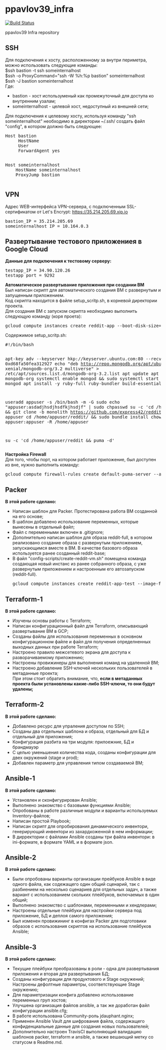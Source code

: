# ppavlov39_infra

[![Build Status](https://travis-ci.com/Otus-DevOps-2020-02/ppavlov39_infra.svg?branch=master)](https://travis-ci.com/Otus-DevOps-2020-02/ppavlov39_infra)

ppavlov39 Infra repository

<h2>SSH</h2>

Для подключения к хосту, расположенному за внутри периметра, можно использовать следующие команды:<br>
$ssh bastion -t ssh someinternalhost<br>
$ssh -o ProxyCommand="ssh -W %h:%p bastion" someinternalhost<br>
$ssh -J bastion someinternalhost<br>
Где:<br><ul>
    <li> bastion - хост используменый как промежуточный для доступа ко внутренним узалам;</li>
    <li> someinternalhost - целевой хост, недоступный из внешней сети;</li>
</ul>
Для подключения к целевому хосту, используя команду "ssh someinternalhost" необходимо в директории ~/.ssh/ создать файл "config", в котором должно быть следующее:<br>
<pre>Host bastion
     HostName <bastion_host_address>
     User <ssh_user>
     ForwardAgent yes
<P>
Host someinternalhost
    HostName someinternalhost
    ProxyJump bastion
</pre>
<P>
<h2>VPN</h2>

Адрес WEB-интерфейса VPN-сервера, с подключенным SSL-сертификатом от Let's Encrypt: https://35.214.205.69.xip.io<P>
<P>
<pre>
bastion_IP = 35.214.205.69
someinternalhost_IP = 10.164.0.3
</pre>

<P>
<h2>Развертывание тестового приложениея в Google Cloud </h2>
<b>Данные для подключения к тестовому серверу:</b><br>
<pre>
testapp_IP = 34.90.120.26
testapp_port = 9292
</pre>
<P>
<B>Автоматическое развертывание приложения при создании ВМ</B><br>
Был написан скрипт для автоматического создания ВМ с развернутым и запущенным приложением.<br>
Код скрипта находится в файле setup_scritp.sh, в корневой директории проекта.<br>
Для создания ВМ с запуском скрипта необходимо выполнить следующую команду (коря проета):<br>
<pre>
gcloud compute instances create reddit-app --boot-disk-size=10GB --image-family ubuntu-1604-lts --image-project=ubuntu-os-cloud --machine-type=g1-small --tags puma-server --metadata-from-file startup-script=./setup_scritp.sh --restart-on-failure
</pre>
<P>
Содержимое setup_scritp.sh:<br>
<pre>
#!/bin/bash

apt-key adv --keyserver hkp://keyserver.ubuntu.com:80 --recv-keys 0xd68fa50fea312927
echo "deb http://repo.mongodb.org/apt/ubuntu xenial/mongodb-org/3.2 multiverse" > /etc/apt/sources.list.d/mongodb-org-3.2.list
apt update
apt install -y mongodb-org
systemctl enable mongod && sudo systemctl start mongod
apt install -y ruby-full ruby-bundler build-essential

useradd appuser -s /bin/bash -m -G sudo
echo "appuser:asdadjhsdjhsdfkjhsdjf" | sudo chpasswd
su -c 'cd /home/appuser && git clone -b monolith https://github.com/express42/reddit.git' appuser
cd /home/appuser/reddit/ && sudo bundle install
chown appuser:appuser -R /home/appuser

su -c 'cd /home/appuser/reddit && puma -d'
</pre>
<P>
<B>Настройка Firewall</B><br>
Для того, чтобы порт, на котором работает приложение, был доступен из вне, нужно выполнить команду:<br>
<pre>
gcloud compute firewall-rules create default-puma-server --allow tcp:9292
</pre>

<h2>Packer</h2>
<b>В этой работе сделано:</b>
<ul>
  <li>Написан шаблон для Packer. Протестирована работа ВМ созданной на его основе;</li>
  <li>В шаблон добавлено использование переменных, которые вынесены в отдельный файл;</li>
  <li>Файл с переменными включен в .gitignore;</li>
  <li>Дополнительно написан шаблон для образа reddit-full, в котором реализовано создание образа с развернутым приложением, запускающимся вместе в ВМ. В качестве базового образа используется ранее созданный reddit-base;</li>
  <li>В файл "config-scripts/create-reddit-vm.sh" помещена команда создающая новый инстанс из ранее собранного образа, с уже развернутым приложением и настроенным его автозапуском (reddit-full).
  <pre>gcloud compute instances create reddit-app-test --image-family reddit-full --machine-type=f1-micro</pre>
  </li>
</ul>

<h2>Terraform-1</h2>
<b>В этой работе сделано:</b>
<ul>
  <li>Изучены основы работы с Terraform;</li>
  <li>Написан конфигурационный файл для Terraform, описывающий развертывание ВМ в GCP;</li>
  <li>Созданы файлы для использования переменных в основном конфигурационном файле и файл для получения определненных выходных данных при работе Terraform;</li>
  <li>Настроено правило межсетевого экрана для доступа к разворачиваемому приложению;</li>
  <li>Настроены провижинеры для выполнения команд на удаленной ВМ;</li>
  <li>Настроено добавление SSH-ключей нескольких пользователей в метаданные проекта;<br>При этом стоит обратить внимание, что, <b>если в метаданных проекта были установлены какие-либо SSH-ключи, то они будут удалены;</b></li>
</ul>

<h2>Terraform-2</h2>
<b>В этой работе сделано:</b>
<ul>
  <li>Добавлено ресурс для упраления доступом по SSH;</li>
  <li>Созданы два отдельных шаблона и образа, отдельный для БД и отдельный для приложения;</li>
  <li>Конфигурация разбита на три модуля: прилоежние, БД и брандмауэр</li>
  <li>С целью уменьшения количества кода, созданы конфигурации для двех окружений (stage и prod);</li>
  <li>Добавлен параметр для управления типом создаваемой ВМ;</li>
</ul>

<h2>Ansible-1</h2>
<b>В этой работе сделано:</b>
<ul>
  <li>Установлен и сконфигурирован Ansible;</li>
  <li>Выполнено знакомство с базовыми функциями Ansible;</li>
  <li>Опробованы в работе различные модули и варианты используемых Inventory-файлов;</li>
  <li>Написан простой Playbook;</li>
  <li>Написан скрипт для опробирования динамического инвентори, генерирующий инвентори из захардкоженной в нем информации;</li>
  <li>В дирректории с файлами Ansible созданы три файла инвентори: в ini-формате, в формате YAML и в формате json.</li>
</ul>

<h2>Ansible-2</h2>
<b>В этой работе сделано:</b>
<ul>
  <li>Были опробованы варианты организации прейбуков Ansible в виде одного файла, как содежащего один общий сценарий, так с разбиением на несколько сценариев для отдельных задач, а также вариант с использованием скольких плейбуков, включаемых в один общий;</li>
  <li>Выполнено знакомство с шаблонами, переменными и хендлерами;</li>
  <li>Настроены отдельные плейбуки для настройки сервера под приложение, БД и деплоя самого приложения;</li>
  <li>Был изменен провижининг в конфигах Packer для подготовики образов с использования скриптов на использование плейбуков Ansible;</li>
</ul>

<h2>Ansible-3</h2>
<b>В этой работе сделано:</b>
<ul>
  <li>Текущие плейбуки преобразованы в роли - одна для развертывания приложения и вторая для развертывания БД;</li>
  <li>Созданы конфигурации для продуктового и Stage окружений; Настроены дефолтные параметры, соответствующие Stage окружению;</li> 
  <li>Для параметризации конфига добавлено использование переменных груп хостов;</li>
  <li>Улучшена организация файлов ansible, а так же доработан файл конфигурации ansible.cfg;</li>
  <li>В работе использована Community-роль jdauphant.nginx;</li>
  <li>Применен Ansible Vault для шифрования файла, содержащего конфиденциальные данные для создания новых пользователей;</li>
  <li>Дополнительно настроен TravisCI выполняющий валидацию шаблонов packer, terraform и ansible, а также вешающий метку со статусом в Readme.md.</li>
</ul>
